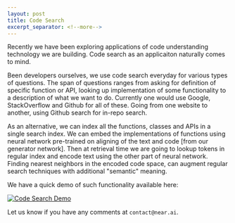 ```yaml
---
layout: post
title: Code Search
excerpt_separator: <!--more-->
---
```


Recently we have been exploring applications of code understanding technology we are building. Code search as an applicaiton naturally comes to mind.

Been developers ourselves, we use code search everyday for various types of questions. The span of questions ranges from asking for definition of specific function or API, looking up implementation of some functionality to a description of what we want to do.
Currently one would use Google, StackOverflow and Github for all of these. Going from one website to another,
using Github search for in-repo search.

As an alternative, we can index all the functions, classes and APIs in a single search index. 
We can embed the implementations of functions using neural network pre-trained on aligning of the text and code [from our generator network].
Then at retrieval time we are going to lookup tokens in regular index and encode text using the other part of neural network.
Finding nearest neighbors in the encoded code space, can augment regular search techniques with additional "semantic" meaning.

We have a quick demo of such functionality available here:

[![Code Search Demo](https://img.youtube.com/vi/8XSf6XfYl64/0.jpg)](https://www.youtube.com/watch?v=8XSf6XfYl64)

Let us know if you have any comments at `contact@near.ai`.

<!--more-->

